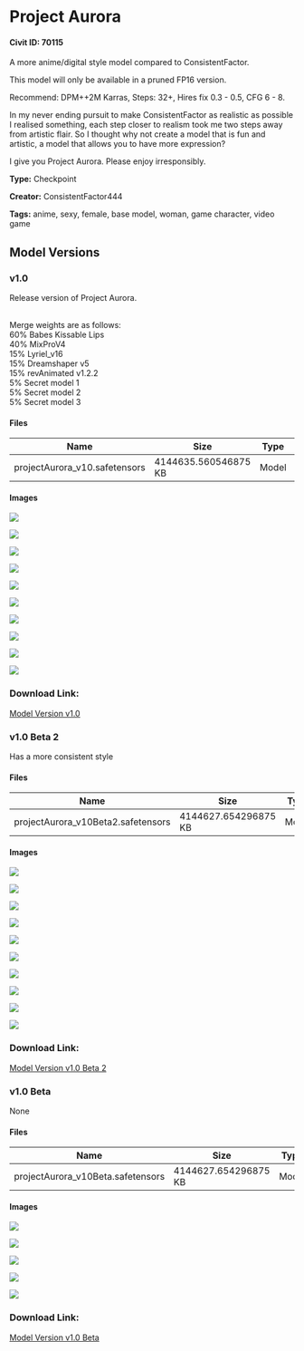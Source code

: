 # Project Aurora

#### Civit ID: 70115

<p>A more anime/digital style model compared to ConsistentFactor.</p><p>This model will only be available in a pruned FP16 version.</p><p>Recommend: DPM++2M Karras, Steps: 32+, Hires fix 0.3 - 0.5, CFG 6 - 8.</p><p>In my never ending pursuit to make ConsistentFactor as realistic as possible I realised something, each step closer to realism took me two steps away from artistic flair. So I thought why not create a model that is fun and artistic, a model that allows you to have more expression?</p><p>I give you Project Aurora. Please enjoy irresponsibly.</p>

**Type:** Checkpoint

**Creator:** ConsistentFactor444

**Tags:** anime, sexy, female, base model, woman, game character, video game

## Model Versions

### v1.0

<p>Release version of Project Aurora.</p><p> <br />Merge weights are as follows:<br />60% Babes Kissable Lips<br />40% MixProV4<br />15% Lyriel_v16<br />15% Dreamshaper v5<br />15% revAnimated v1.2.2<br />5% Secret model 1<br />5% Secret model 2<br />5% Secret model 3</p>

#### Files

| Name | Size | Type | Format | Download Url | AutoV1 | AutoV2 | SHA256 | CRC32 | BLAKE3 |
| --- | --- | --- | --- | --- | --- | --- | --- | --- | --- |
| projectAurora_v10.safetensors | 4144635.560546875 KB | Model | SafeTensor | https://civitai.com/api/download/models/77732 | 9D0499BD | 66E3D0114A | 66E3D0114A9489FC9135D8056FA3A4A7956676C977FCC326126E2029BA09BE64 | B18A8150 | E3BFB3E1B07693878BEEC709E5B4AEC4DCB1FAA053F54BBD61653DBFAEEE788D |

#### Images

<p><img src="https://image.civitai.com/xG1nkqKTMzGDvpLrqFT7WA/e0500ca7-521d-4e2c-bbae-432d77c1c320/width=450/871353.jpeg" /></p>

<p><img src="https://image.civitai.com/xG1nkqKTMzGDvpLrqFT7WA/b49d76dd-7aab-45b9-acd8-83b9b27b947d/width=450/871355.jpeg" /></p>

<p><img src="https://image.civitai.com/xG1nkqKTMzGDvpLrqFT7WA/5a130fe8-0233-4389-8213-67dfc9964bfc/width=450/871360.jpeg" /></p>

<p><img src="https://image.civitai.com/xG1nkqKTMzGDvpLrqFT7WA/25665c81-1241-4a32-9db6-51a35162ae78/width=450/871362.jpeg" /></p>

<p><img src="https://image.civitai.com/xG1nkqKTMzGDvpLrqFT7WA/93e157fb-9371-4c96-b344-2a527bea8afd/width=450/875457.jpeg" /></p>

<p><img src="https://image.civitai.com/xG1nkqKTMzGDvpLrqFT7WA/dc09458f-8bbe-4618-a697-7a4ce277f01f/width=450/875458.jpeg" /></p>

<p><img src="https://image.civitai.com/xG1nkqKTMzGDvpLrqFT7WA/18e6c712-eef7-40d4-a8f5-638783d4da77/width=450/875459.jpeg" /></p>

<p><img src="https://image.civitai.com/xG1nkqKTMzGDvpLrqFT7WA/8d9eb6f6-73fa-4ba5-a001-05cca2a9de19/width=450/875460.jpeg" /></p>

<p><img src="https://image.civitai.com/xG1nkqKTMzGDvpLrqFT7WA/737e8dcd-b422-4649-aa31-43f935621414/width=450/875461.jpeg" /></p>

<p><img src="https://image.civitai.com/xG1nkqKTMzGDvpLrqFT7WA/e3973d40-675e-446f-a892-f83340a565f9/width=450/880733.jpeg" /></p>

### Download Link:

[Model Version v1.0](https://civitai.com/api/download/models/77732)

### v1.0 Beta 2

<p>Has a more consistent style</p>

#### Files

| Name | Size | Type | Format | Download Url | AutoV1 | AutoV2 | SHA256 | CRC32 | BLAKE3 |
| --- | --- | --- | --- | --- | --- | --- | --- | --- | --- |
| projectAurora_v10Beta2.safetensors | 4144627.654296875 KB | Model | SafeTensor | https://civitai.com/api/download/models/74968 | 3BD4766D | 2E764086C1 | 2E764086C146002790BBDC7068B0375416F9376F9B1645BCF4E27F37FF98CB78 | AE057BB0 | 54FA1D92B831281859B4983B26334B3EA4D009AE8747A49A9C8B5CEB413F340D |

#### Images

<p><img src="https://image.civitai.com/xG1nkqKTMzGDvpLrqFT7WA/249a7687-7d9d-463c-ae8f-b81034a7e2d6/width=450/837911.jpeg" /></p>

<p><img src="https://image.civitai.com/xG1nkqKTMzGDvpLrqFT7WA/0c0eb131-ef10-4334-957a-6c8691aa66c7/width=450/837914.jpeg" /></p>

<p><img src="https://image.civitai.com/xG1nkqKTMzGDvpLrqFT7WA/141ba03d-d936-408b-81e2-d653b1b7b0c2/width=450/837909.jpeg" /></p>

<p><img src="https://image.civitai.com/xG1nkqKTMzGDvpLrqFT7WA/2c9d31db-cbf3-4d2a-902e-e7b1bed2ff13/width=450/837916.jpeg" /></p>

<p><img src="https://image.civitai.com/xG1nkqKTMzGDvpLrqFT7WA/cc231f9d-1b8b-4d37-ba0c-d0036540b765/width=450/837913.jpeg" /></p>

<p><img src="https://image.civitai.com/xG1nkqKTMzGDvpLrqFT7WA/c945e04f-623f-4c09-b533-6ceeb88148c1/width=450/837918.jpeg" /></p>

<p><img src="https://image.civitai.com/xG1nkqKTMzGDvpLrqFT7WA/fc324f2d-d212-4ba2-a1f0-a0bd6b3f9783/width=450/838347.jpeg" /></p>

<p><img src="https://image.civitai.com/xG1nkqKTMzGDvpLrqFT7WA/5447546d-b777-40c0-a5cc-e1be876bfeb1/width=450/846842.jpeg" /></p>

<p><img src="https://image.civitai.com/xG1nkqKTMzGDvpLrqFT7WA/5ad9183b-cd6d-4674-b530-8075bf0808e5/width=450/846843.jpeg" /></p>

<p><img src="https://image.civitai.com/xG1nkqKTMzGDvpLrqFT7WA/3652eec8-6d46-4f67-bf2c-8414ea35d19b/width=450/846845.jpeg" /></p>

### Download Link:

[Model Version v1.0 Beta 2](https://civitai.com/api/download/models/74968)

### v1.0 Beta

None

#### Files

| Name | Size | Type | Format | Download Url | AutoV1 | AutoV2 | SHA256 | CRC32 | BLAKE3 |
| --- | --- | --- | --- | --- | --- | --- | --- | --- | --- |
| projectAurora_v10Beta.safetensors | 4144627.654296875 KB | Model | SafeTensor | https://civitai.com/api/download/models/74768 | 2EBA6A4B | 1187C15668 | 1187C156685357EC299C45391892027EE12DBCDAA7A73220887E3BA80565D8AC | B6DE6835 | 131DCFA0F8945B11ED702F96B51FC095C7A4DC3C96D7A2E383484D4DEA4952F9 |

#### Images

<p><img src="https://image.civitai.com/xG1nkqKTMzGDvpLrqFT7WA/bead34a9-1d7f-4359-bc9c-81ec4f6f514b/width=450/835635.jpeg" /></p>

<p><img src="https://image.civitai.com/xG1nkqKTMzGDvpLrqFT7WA/8b567732-d065-4f9c-94b0-8c12f46dfede/width=450/836030.jpeg" /></p>

<p><img src="https://image.civitai.com/xG1nkqKTMzGDvpLrqFT7WA/77b4b3cf-a410-491f-aaf7-510167c92a8d/width=450/836118.jpeg" /></p>

<p><img src="https://image.civitai.com/xG1nkqKTMzGDvpLrqFT7WA/30343e02-7ad1-4712-ab00-fb42c147b3c2/width=450/836393.jpeg" /></p>

<p><img src="https://image.civitai.com/xG1nkqKTMzGDvpLrqFT7WA/460a7801-12b8-494a-9072-f0bc3fdc5cca/width=450/836582.jpeg" /></p>

### Download Link:

[Model Version v1.0 Beta](https://civitai.com/api/download/models/74768)

